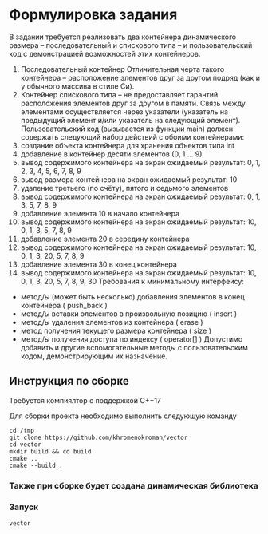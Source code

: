 # Формулировка задания
В задании требуется реализовать два контейнера динамического размера – последовательный и
спискового типа – и пользовательский код с демонстрацией возможностей этих контейнеров.
1. Последовательный контейнер
Отличительная черта такого контейнера – расположение элементов друг за другом подряд
(как и у обычного массива в стиле Си).
2. Контейнер спискового типа – не предоставляет гарантий расположения элементов друг за
другом в памяти. Связь между элементами осуществляется через указатели (указатель на
предыдущий элемент и/или указатель на следующий элемент).
Пользовательский код (вызывается из функции main) должен содержать следующий набор
действий с обоими контейнерами:
1. создание объекта контейнера для хранения объектов типа int
2. добавление в контейнер десяти элементов (0, 1 … 9)
3. вывод содержимого контейнера на экран
ожидаемый результат: 0, 1, 2, 3, 4, 5, 6, 7, 8, 9
4. вывод размера контейнера на экран
ожидаемый результат: 10
5. удаление третьего (по счёту), пятого и седьмого элементов
6. вывод содержимого контейнера на экран
ожидаемый результат: 0, 1, 3, 5, 7, 8, 9
7. добавление элемента 10 в начало контейнера
8. вывод содержимого контейнера на экран
ожидаемый результат: 10, 0, 1, 3, 5, 7, 8, 9
9. добавление элемента 20 в середину контейнера
10. вывод содержимого контейнера на экран
ожидаемый результат: 10, 0, 1, 3, 20, 5, 7, 8, 9
11. добавление элемента 30 в конец контейнера
12. вывод содержимого контейнера на экран
ожидаемый результат: 10, 0, 1, 3, 20, 5, 7, 8, 9, 30
Требования к минимальному интерфейсу:
- метод/ы (может быть несколько) добавления элементов в конец контейнера ( push_back )
- метод/ы вставки элементов в произвольную позицию ( insert )
- метод/ы удаления элементов из контейнера ( erase )
- метод получения текущего размера контейнера ( size )
- метод/ы получения доступа по индексу ( operator[] )
Допустимо добавить и другие вспомогательные методы с пользовательским кодом,
демонстрирующим их назначение.

## Инструкция по сборке

Требуется компиялтор с поддержкой C++17

Для сборки проекта необходимо выполнить следующую команду
```
cd /tmp
git clone https://github.com/khromenokroman/vector
cd vector
mkdir build && cd build
cmake ..
cmake --build .
```
### Также при сборке будет создана динамическая библиотека

### Запуск

```
vector
```